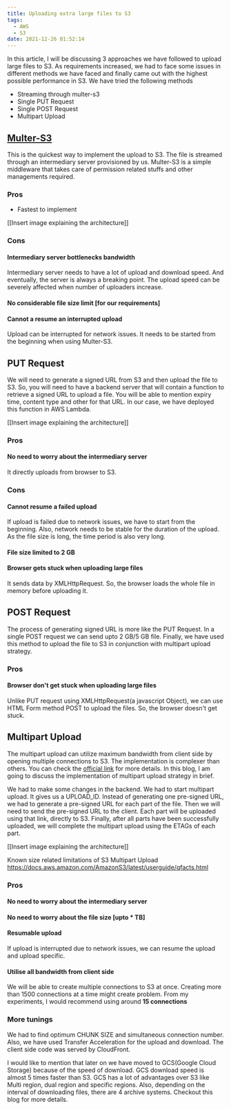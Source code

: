 ```yaml
---
title: Uploading extra large files to S3
tags:
  - AWS
  - S3
date: 2021-12-26 01:52:14
---
```



In this article, I will be discussing 3 approaches we have followed to upload large files to S3.
As requirements increased, we had to face some issues in different methods we have faced and finally came out with the highest possible 
performance in S3.
We have tried the following methods
- Streaming through multer-s3
- Single PUT Request
- Single POST Request
- Multipart Upload
<!--more-->

## [Multer-S3](https://www.npmjs.com/package/multer-s3)
This is the quickest way to implement the upload to S3. The file is streamed through an intermediary server provisioned by us.
Multer-S3 is a simple middleware that takes care of permission related stuffs and other managements required.

### Pros
- Fastest to implement

[[Insert image explaining the architecture]]
### Cons
#### Intermediary server bottlenecks bandwidth
Intermediary server needs to have a lot of upload and download speed. And eventually, the server is always a breaking point.
The upload speed can be severely affected when number of uploaders increase.
#### No considerable file size limit [for our requirements]
#### Cannot a resume an interrupted upload
Upload can be interrupted for network issues. It needs to be started from the beginning when using Multer-S3.

## PUT Request
We will need to generate a signed URL from S3 and then upload the file to S3. So, you will need to have a backend server that will 
contain a function to retrieve a signed URL to upload a file. You will be able to mention expiry time, content type and other for that URL.
In our case, we have deployed this function in AWS Lambda.

[[Insert image explaining the architecture]]
### Pros
#### No need to worry about the intermediary server
It directly uploads from browser to S3.

### Cons
#### Cannot resume a failed upload
If upload is failed due to network issues, we have to start from the beginning.
Also, network needs to be stable for the duration of the upload. As the file size is long, the time period is also very long.
#### File size limited to 2 GB
#### Browser gets stuck when uploading large files
It sends data by XMLHttpRequest. So, the browser loads the whole file in memory before uploading it.

## POST Request
The process of generating signed URL is more like the PUT Request. In a single POST request we can send upto 2 GB/5 GB file. 
Finally, we have used this method to upload the file to S3 in conjunction with multipart upload strategy.

### Pros
#### Browser don't get stuck when uploading large files
Unlike PUT request using XMLHttpRequest(a javascript Object), we can use HTML Form method POST to upload the files. So, 
the browser doesn't get stuck.

## Multipart Upload
The multipart upload can utilize maximum bandwidth from client side by opening multiple connections to S3. The implementation is complexer than others.
You can check the [official link](https://docs.aws.amazon.com/AmazonS3/latest/userguide/mpuoverview.html) for more details.
In this blog, I am going to discuss the implementation of multipart upload strategy in brief.

We had to make some changes in the backend. We had to start multipart upload. It gives us a UPLOAD_ID.
Instead of generating one pre-signed URL, we had to generate a pre-signed URL for each part of the file. 
Then we will need to send the pre-signed URL to the client. Each part will be uploaded using that link, directly to S3.
Finally, after all parts have been successfully uploaded, we will complete the multipart upload using the ETAGs of each part.

[[Insert image explaining the architecture]]

Known size related limitations of S3 Multipart Upload
https://docs.aws.amazon.com/AmazonS3/latest/userguide/qfacts.html
### Pros
#### No need to worry about the intermediary server
#### No need to worry about the file size [upto * TB]
#### Resumable upload
If upload is interrupted due to network issues, we can resume the upload and upload specific.
#### Utilise all bandwidth from client side
We will be able to create multiple connections to S3 at once. Creating more than 1500 connections at a time might create problem.
From my experiments, I would recommend using around **15 connections**

### More tunings
We had to find optimum CHUNK SIZE and simultaneous connection number. Also, we have used Transfer Acceleration for the upload and download.
The client side code was served by CloudFront.


I would like to mention that later on we have moved to GCS(Google Cloud Storage) because of the speed of download. GCS
download speed is almost 5 times faster than S3. GCS has a lot of advantages over S3 like Multi region, dual region and 
specific regions. Also, depending on the interval of downloading files, there are 4 archive systems. Checkout this blog for more details.
